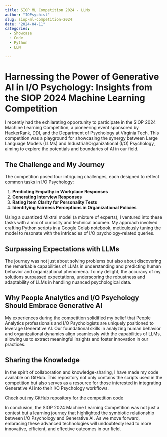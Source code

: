 ```yaml
---
title: SIOP ML Competition 2024 - LLMs
author: "IOPsychist"
slug: siop-ml-competition-2024
date: "2024-04-11"
categories:
  - Showcase
  - Code
  - Python
  - LLM
  
---
```


# Harnessing the Power of Generative AI in I/O Psychology: Insights from the SIOP 2024 Machine Learning Competition

I recently had the exhilarating opportunity to participate in the SIOP 2024 Machine Learning Competition, a pioneering event sponsored by HackerRank, DDI, and the Department of Psychology at Virginia Tech. This competition was a playground for showcasing the synergy between Large Language Models (LLMs) and Industrial/Organizational (I/O) Psychology, aiming to explore the potentials and boundaries of AI in our field.

## The Challenge and My Journey

The competition posed four intriguing challenges, each designed to reflect common tasks in I/O Psychology:

1. **Predicting Empathy in Workplace Responses**
2. **Generating Interview Responses**
3. **Rating Item Clarity for Personality Tests**
4. **Identifying Fairness Perceptions in Organizational Policies**

Using a quantized Mixtral model (a mixture of experts), I ventured into these tasks with a mix of curiosity and technical acumen. My approach involved crafting Python scripts in a Google Colab notebook, meticulously tuning the model to resonate with the intricacies of I/O psychology-related queries.

## Surpassing Expectations with LLMs

The journey was not just about solving problems but also about discovering the remarkable capabilities of LLMs in understanding and predicting human behavior and organizational phenomena. To my delight, the accuracy of my solutions surpassed expectations, underscoring the robustness and adaptability of LLMs in handling nuanced psychological data.

## Why People Analytics and I/O Psychology Should Embrace Generative AI

My experiences during the competition solidified my belief that People Analytics professionals and I/O Psychologists are uniquely positioned to leverage Generative AI. Our foundational skills in analyzing human behavior and organizational dynamics align seamlessly with the capabilities of LLMs, allowing us to extract meaningful insights and foster innovation in our practices.

## Sharing the Knowledge

In the spirit of collaboration and knowledge-sharing, I have made my code available on GitHub. This repository not only contains the scripts used in the competition but also serves as a resource for those interested in integrating Generative AI into their I/O Psychology workflows.

[Check out my GitHub repository for the competition code](https://github.com/YourGitHubProfile/SIOP2024_ML_Competition_Code)

In conclusion, the SIOP 2024 Machine Learning Competition was not just a contest but a learning journey that highlighted the symbiotic relationship between I/O Psychology and Generative AI. As we move forward, embracing these advanced technologies will undoubtedly lead to more innovative, efficient, and effective outcomes in our field.

